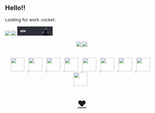 <div align="left">
  <h2>Hello!!</h2>
  <p>Looking for work :rocket:</p>
</div>

<div align="left">
  <a href = "mailto:wilson.wmarques@gmail.com"><img height="30em" src="https://img.shields.io/badge/-Gmail-%23333?style=for-the-badge&logo=gmail&logoColor=white" target="_blank"></a>
  <a href="https://www.linkedin.com/in/wilsonmarques-dev/" target="_blank"><img src="https://img.shields.io/badge/-LinkedIn-%230077B5?style=for-the-badge&logo=linkedin&logoColor=white" target="_blank" height="30em"></a>
    <a href="https://wilsonmarques-dev.herokuapp.com/" target="_blank"><img height="30em" src="./assets/site.png" target="_blank"></a> 
</div>


<br>

<div align="center">
  <a href="https://github.com/rafaballerini">
  <img height="180em" src="https://github-readme-stats.vercel.app/api?username=WirsoDev&show_icons=true&theme=dark&include_all_commits=true&count_private=true"/>
  <img height="180em" src="https://github-readme-stats.vercel.app/api/top-langs/?username=WirsoDev&layout=compact&langs_count=7&theme=dark"/>
</div>

<br>

<div align="center"><br>
<img height="45" width="45" style="margin-right: 10px" src="https://cdn.jsdelivr.net/gh/devicons/devicon/icons/python/python-original.svg" />
<img height="45" width="45" style="margin-right: 10px" src="https://cdn.jsdelivr.net/gh/devicons/devicon/icons/flask/flask-original.svg" />
<img height="45" width="45" style="margin-right: 10px" src="https://cdn.jsdelivr.net/gh/devicons/devicon/icons/javascript/javascript-plain.svg" />
<img height="45" width="45" style="margin-right: 10px" src="https://cdn.jsdelivr.net/gh/devicons/devicon/icons/react/react-original.svg" />
<img  height="45" width="45" style="margin-right: 10px" src="https://cdn.jsdelivr.net/gh/devicons/devicon/icons/nodejs/nodejs-plain-wordmark.svg" />
<img height="45" width="45" style="margin-right: 10px" src="https://cdn.jsdelivr.net/gh/devicons/devicon/icons/express/express-original.svg" />
<img height="45" width="45" style="margin-right: 10px" src="https://cdn.jsdelivr.net/gh/devicons/devicon/icons/linux/linux-plain.svg" />
<img height="45" width="45" style="margin-right: 10px" src="https://cdn.jsdelivr.net/gh/devicons/devicon/icons/raspberrypi/raspberrypi-line.svg" />
<img height="45" width="45" style="margin-right: 10px" src="https://cdn.jsdelivr.net/gh/devicons/devicon/icons/postgresql/postgresql-plain-wordmark.svg" />

<br>

# ❤️
</div>
